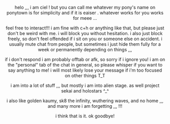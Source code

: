 <p align="center">
helo ,,, i am ciel ! but you can call me whatever my pony's name on ponytown is for simplicity and if it is eaiser . whatever works for you works for meee ...
</p>
<p align="center">
feel free to interact!!! i am fine with c+h or anything like that, but please just don't be weird with me. i will block you without hesitation. i also just block freely, so don't feel offended if i sit on you or someone else on accident. i usually mute chat from people, but sometimes i just hide them fully for a week or permanently depending on things ,,,
</p>
<p align="center">
if i don't respond i am probably offtab or afk, so sorry if i ignore you! i am on the "personal" tab of the chat in general, so please whisper if you want to say anything to me! i will most likely lose your message if i'm too focused on other things T_T
</p>
<p align="center">
i am into a lot of stuff ,,, but mostly i am into alien stage. as well project sekai and holostars ^_^
<p>
<p align="center">
i also like golden kaumy, sk8 the infinity, wuthering waves, and no home ,,, and many more i am forgetting ,,, !!!
<p/>
<p align="center">
i think that is it. ok goodbye!
<p/>

